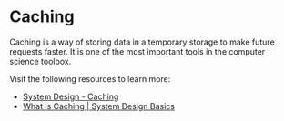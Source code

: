 # Caching

Caching is a way of storing data in a temporary storage to make future requests faster. It is one of the most important tools in the computer science toolbox.

Visit the following resources to learn more:

- [System Design - Caching](https://dev.to/karanpratapsingh/system-design-the-complete-course-10fo#caching)
- [What is Caching | System Design Basics](https://www.youtube.com/watch?v=joifNgoXXFk)
